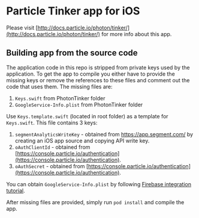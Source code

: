 # Particle Tinker app for iOS

Please visit [http://docs.particle.io/photon/tinker/](http://docs.particle.io/photon/tinker/) for more info about this app.

## Building app from the source code

The application code in this repo is stripped from private keys used by the application. To get the app to compile you either have to provide the missing keys or remove the references to these files and comment out the code that uses them. The missing files are:
1. `Keys.swift` from PhotonTinker folder
2. `GoogleService-Info.plist` from PhotonTinker folder

Use `Keys.template.swift` (located in root folder) as a template for `Keys.swift`. This file contains 3 keys:
1. `segmentAnalyticsWriteKey` - obtained from https://app.segment.com/ by creating an iOS app source and copying API write key.
2. `oAuthClientId` - obtained from [https://console.particle.io/authentication](https://console.particle.io/authentication).
3. `oAuthSecret` - obtained from [https://console.particle.io/authentication](https://console.particle.io/authentication).

You can obtain `GoogleService-Info.plist` by following [Firebase integration tutorial](https://firebase.google.com/docs/ios/setup).

After missing files are provided, simply run `pod install` and compile the app.

